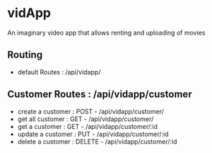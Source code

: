 # vidApp
An imaginary video app that allows renting and uploading of movies
## Routing
* default Routes : /api/vidapp/

## Customer Routes : /api/vidapp/customer
- create a customer : POST - /api/vidapp/customer/
- get all customer : GET - /api/vidapp/customer/
- get a customer : GET - /api/vidapp/customer/:id
- update a customer : PUT - /api/vidapp/customer/:id
- delete a customer : DELETE - /api/vidapp/customer/:id
